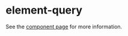 element-query
================

See the [component page](http://addyosmani.github.io/element-query) for more information.